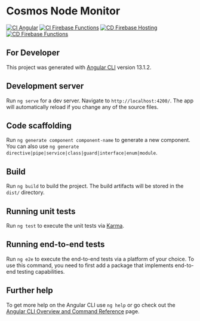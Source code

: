 # Cosmos Node Monitor

[![CI Angular](https://github.com/next-web-technology/support-ukraine/actions/workflows/ci-angular.yml/badge.svg)](https://github.com/next-web-technology/support-ukraine/actions/workflows/ci-angular.yml)
[![CI Firebase Functions](https://github.com/next-web-technology/support-ukraine/actions/workflows/ci-firebase-functions.yml/badge.svg)](https://github.com/next-web-technology/support-ukraine/actions/workflows/ci-firebase-functions.yml)
[![CD Firebase Hosting](https://github.com/next-web-technology/support-ukraine/actions/workflows/cd-firebase-hosting.yml/badge.svg)](https://github.com/next-web-technology/support-ukraine/actions/workflows/cd-firebase-hosting.yml)
[![CD Firebase Functions](https://github.com/next-web-technology/support-ukraine/actions/workflows/cd-firebase-functions.yml/badge.svg)](https://github.com/next-web-technology/support-ukraine/actions/workflows/cd-firebase-functions.yml)

## For Developer

This project was generated with [Angular CLI](https://github.com/angular/angular-cli) version 13.1.2.

## Development server

Run `ng serve` for a dev server. Navigate to `http://localhost:4200/`. The app will automatically reload if you change any of the source files.

## Code scaffolding

Run `ng generate component component-name` to generate a new component. You can also use `ng generate directive|pipe|service|class|guard|interface|enum|module`.

## Build

Run `ng build` to build the project. The build artifacts will be stored in the `dist/` directory.

## Running unit tests

Run `ng test` to execute the unit tests via [Karma](https://karma-runner.github.io).

## Running end-to-end tests

Run `ng e2e` to execute the end-to-end tests via a platform of your choice. To use this command, you need to first add a package that implements end-to-end testing capabilities.

## Further help

To get more help on the Angular CLI use `ng help` or go check out the [Angular CLI Overview and Command Reference](https://angular.io/cli) page.
